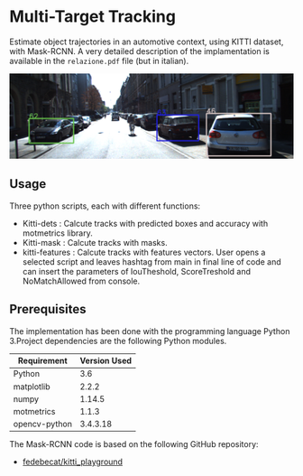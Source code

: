 # Multi-Target Tracking

Estimate object trajectories in an automotive context, using KITTI dataset, with Mask-RCNN.
A very detailed description of the implamentation is available in the `relazione.pdf` file (but in italian).

![TestImage1](./images/image1.png)
## Usage
Three python scripts, each with different functions:
 * Kitti-dets : Calcute tracks with predicted boxes and accuracy with motmetrics library.
 * Kitti-mask : Calcute tracks with masks.
 * kitti-features : Calcute tracks with features vectors.
User opens a selected script and leaves hashtag from main in final line of code and can insert the parameters of IouTheshold, ScoreTreshold and NoMatchAllowed from console. 


## Prerequisites
The implementation has been done with the programming language Python 3.Project dependencies are the following Python modules. 

Requirement | Version Used
------------| ------------
Python | 3.6
matplotlib | 2.2.2  
numpy |  1.14.5 
motmetrics | 1.1.3
opencv-python | 3.4.3.18 

The Mask-RCNN code is based on the following GitHub repository:

- [fedebecat/kitti_playground](https://github.com/fedebecat/kitti_playground)
